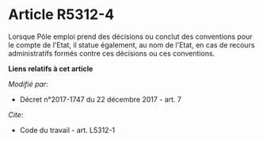 # Article R5312-4

Lorsque Pôle emploi prend des décisions ou conclut des conventions pour le compte de l'Etat, il statue également, au nom de
l'Etat, en cas de recours administratifs formés contre ces décisions ou ces conventions.

**Liens relatifs à cet article**

_Modifié par_:

  - Décret n°2017-1747 du 22 décembre 2017 - art. 7

_Cite_:

  - Code du travail - art. L5312-1

